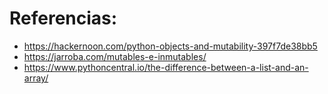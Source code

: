 # Referencias:
* https://hackernoon.com/python-objects-and-mutability-397f7de38bb5
* https://jarroba.com/mutables-e-inmutables/
* https://www.pythoncentral.io/the-difference-between-a-list-and-an-array/


